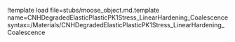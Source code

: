 !template load file=stubs/moose_object.md.template name=CNHDegradedElasticPlasticPK1Stress_LinearHardening_Coalescence syntax=/Materials/CNHDegradedElasticPlasticPK1Stress_LinearHardening_Coalescence